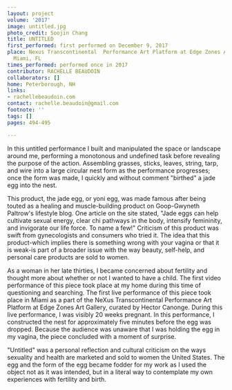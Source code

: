```yaml
---
layout: project
volume: '2017'
image: untitled.jpg
photo_credit: Soojin Chang
title: UNTITLED
first_performed: first performed on December 9, 2017
place: Nexus Transcontinental  Performance Art Platform at Edge Zones Art Gallery,
  Miami, FL
times_performed: performed once in 2017
contributor: RACHELLE BEAUDOIN
collaborators: []
home: Peterborough, NH
links:
- rachellebeaudoin.com
contact: rachelle.beaudoin@gmail.com
footnote: ''
tags: []
pages: 494-495

---
```


In this untitled performance I built and manipulated the space or landscape around me, performing a monotonous and undefined task before revealing the purpose of the action. Assembling grasses, sticks, leaves, string, tarp, and wire into a large circular nest form as the performance progresses; once the form was made, I quickly and without comment "birthed" a jade egg into the nest.

This product, the jade egg, or yoni egg, was made famous after being touted as a healing and muscle-building product on Goop-Gwyneth Paltrow's lifestyle blog. One article on the site stated, "Jade eggs can help cultivate sexual energy, clear chi pathways in the body, intensify femininity, and invigorate our life force. To name a few!" Criticism of this product was swift from gynecologists and consumers who tried it. The idea that this product-which implies there is something wrong with your vagina or that it is weak-is part of a broader issue with the way beauty, self-help, and personal care products are sold to women.

As a woman in her late thirties, I became concerned about fertility and thought more about whether or not I wanted to have a child. The first video performance of this piece took place at my home during this time of questioning and searching. The first live performance of this piece took place in Miami as a part of the NeXus Transcontinental Performance Art Platform at Edge Zones Art Gallery, curated by Hector Canonge. During this live performance, I was visibly 20 weeks pregnant. In this performance, I constructed the nest for approximately five minutes before the egg was dropped. Because the audience was unaware that I was holding the egg in my vagina, the piece concluded with a moment of surprise.

"Untitled" was a personal reflection and cultural criticism on the ways sexuality and health are marketed and sold to women the United States. The egg and the form of the egg became fodder for my work as I used the object not as it was intended, but in a literal way to contemplate my own experiences with fertility and birth.
